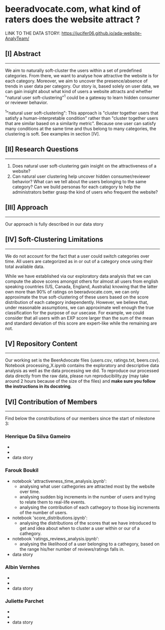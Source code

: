# beeradvocate.com, what kind of raters does the website attract ?

LINK TO THE DATA STORY: https://jucifer06.github.io/ada-website-AnalyTeam/

## [I] Abstract
---

We aim to naturally soft-cluster the users within a set of predefined categories. From there, we want to analyse how attractive the website is for each category. Moreover, we aim to uncover the presence/absence of trends in user data per category. Our story is, based solely on user data, we can gain insight about what kind of users a website attracts and whether "natural user soft-clustering"<sup>1</sup> could be a gateway to learn hidden consumer or reviewer behavior.

<sup>1</sup>"natural user soft-clustering": This approach is "cluster together users that satisfy a human-interpretable condition" rather than "cluster together users that are similar based on a similarity metric". Because one user can satisfy many conditions at the same time and thus belong to many categories, the clustering is soft. See examples in section [IV].

## [II] Research Questions
---

1. Does natural user soft-clustering gain insight on the attractiveness of a website?
2. Can natural user clustering help uncover hidden consumer/reviewer behavior? What can we tell about the users belonging to the same category? Can we build personas for each category to help the administrators better grasp the kind of users who frequent the website?

## [III] Approach
---

Our approach is fully described in our data story

## [IV] Soft-Clustering Limitations
---

We do not account for the fact that a user could switch categories over time. All users are categorized as in or out of a category once using their total available data.

While we have established via our exploratory data analysis that we can compute the above scores amongst others for almost all users from english speaking countries (US, Canada, England, Australia) knowing that the latter own more than 90% of ratings on beeradvocate.com, we can only approximate the true soft-clustering of these users based on the score distribution of each category independently. However, we believe that, under reasonable assumptions, we can approximate well enough the true classification for the purpose of our usecase. For example, we could consider that all users with an EXP score larger than the sum of the mean and standard deviation of this score are expert-like while the remaining are not.

## [V] Repository Content
---

Our working set is the BeerAdvocate files {users.csv, ratings.txt, beers.csv}. Notebook processing_X.ipynb contains the exploratory and descriptive data analysis as well as the data processing we did. To reproduce our processed data directly from the raw data, please run reproducibility.py (may take around 2 hours because of the size of the files) and **make sure you follow the instructions in its docstring**.

## [VI] Contribution of Members
---
Find below the constributions of our members since the start of milestone 3:

### Henrique Da Silva Gameiro
*
*
* data story

### Farouk Boukil
* notebook 'attractiveness_time_analysis.ipynb':
  * analysing what user cathegories are attracted most by the website over time.
  * analysing sudden big increments in the number of users and trying to relate them to real-life events.
  * analysing the contribution of each cathegory to those big increments of the number of users.
* notebook 'score_distributions.ipynb':
  * analysing the distributions of the scores that we have introduced to get and idea about when to cluster a user within or our of a cathegory.
* notebook 'ratings_reviews_analysis.ipynb': 
  * analysing the likelihood of a user belonging to a cathegory, based on the range his/her number of reviews/ratings falls in.
* data story

### Albin Vernhes
*
*
* data story

### Juliette Parchet
* 
* 
* data story
